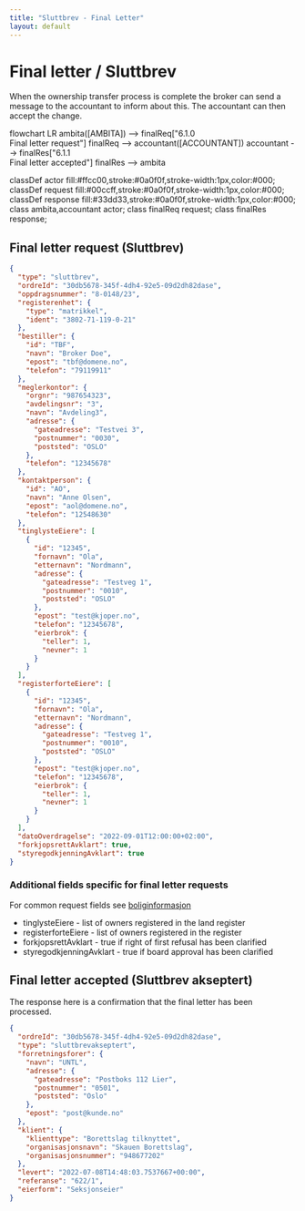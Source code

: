 ```yaml
---
title: "Sluttbrev - Final Letter"
layout: default
---
```


# Final letter / Sluttbrev

When the ownership transfer process is complete the broker can send a message to the accountant to inform about this. The accountant can then accept the change.

<div class="mermaid">
flowchart LR
  ambita([AMBITA]) --> finalReq["6.1.0<br/>Final letter request"]
  finalReq --> accountant([ACCOUNTANT])
  accountant --> finalRes["6.1.1<br/>Final letter accepted"]
  finalRes --> ambita

classDef actor fill:#ffcc00,stroke:#0a0f0f,stroke-width:1px,color:#000;
classDef request fill:#00ccff,stroke:#0a0f0f,stroke-width:1px,color:#000;
classDef response fill:#33dd33,stroke:#0a0f0f,stroke-width:1px,color:#000;
class ambita,accountant actor;
class finalReq request;
class finalRes response;
</div>

## Final letter request (Sluttbrev)

```json
{
  "type": "sluttbrev",
  "ordreId": "30db5678-345f-4dh4-92e5-09d2dh82dase",
  "oppdragsnummer": "8-0148/23",
  "registerenhet": {
    "type": "matrikkel",
    "ident": "3802-71-119-0-21"
  },
  "bestiller": {
    "id": "TBF",
    "navn": "Broker Doe",
    "epost": "tbf@domene.no",
    "telefon": "79119911"
  },
  "meglerkontor": {
    "orgnr": "987654323",
    "avdelingsnr": "3",
    "navn": "Avdeling3",
    "adresse": {
      "gateadresse": "Testvei 3",
      "postnummer": "0030",
      "poststed": "OSLO"
    },
    "telefon": "12345678"
  },
  "kontaktperson": {
    "id": "AO",
    "navn": "Anne Olsen",
    "epost": "aol@domene.no",
    "telefon": "12548630"
  },
  "tinglysteEiere": [
    {
      "id": "12345",
      "fornavn": "Ola",
      "etternavn": "Nordmann",
      "adresse": {
        "gateadresse": "Testveg 1",
        "postnummer": "0010",
        "poststed": "OSLO"
      },
      "epost": "test@kjoper.no",
      "telefon": "12345678",
      "eierbrok": {
        "teller": 1,
        "nevner": 1
      }
    }
  ],
  "registerforteEiere": [
    {
      "id": "12345",
      "fornavn": "Ola",
      "etternavn": "Nordmann",
      "adresse": {
        "gateadresse": "Testveg 1",
        "postnummer": "0010",
        "poststed": "OSLO"
      },
      "epost": "test@kjoper.no",
      "telefon": "12345678",
      "eierbrok": {
        "teller": 1,
        "nevner": 1
      }
    }
  ],
  "datoOverdragelse": "2022-09-01T12:00:00+02:00",
  "forkjopsrettAvklart": true,
  "styregodkjenningAvklart": true
}
```

### Additional fields specific for final letter requests

For common request fields see [boliginformasjon](boliginformasjon.md#request-fields-that-are-in-all-requests)

* tinglysteEiere - list of owners registered in the land register
* registerforteEiere - list of owners registered in the register
* forkjopsrettAvklart - true if right of first refusal has been clarified
* styregodkjenningAvklart - true if board approval has been clarified

## Final letter accepted (Sluttbrev akseptert)

The response here is a confirmation that the final letter has been processed.

```json
{
  "ordreId": "30db5678-345f-4dh4-92e5-09d2dh82dase",
  "type": "sluttbrevakseptert",
  "forretningsforer": {
    "navn": "UNTL",
    "adresse": {
      "gateadresse": "Postboks 112 Lier",
      "postnummer": "0501",
      "poststed": "Oslo"
    },
    "epost": "post@kunde.no"
  },
  "klient": {
    "klienttype": "Borettslag tilknyttet",
    "organisasjonsnavn": "Skauen Borettslag",
    "organisasjonsnummer": "948677202"
  },
  "levert": "2022-07-08T14:48:03.7537667+00:00",
  "referanse": "622/1",
  "eierform": "Seksjonseier"
}
```
